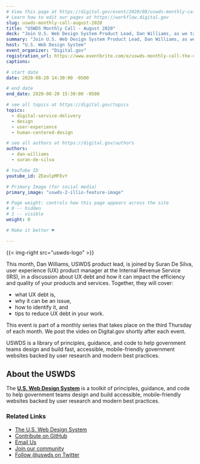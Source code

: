 ```yaml
---
# View this page at https://digital.gov/event/2020/08/uswds-monthly-call-august-2020
# Learn how to edit our pages at https://workflow.digital.gov
slug: uswds-monthly-call-august-2020
title: "USWDS Monthly Call - August 2020"
deck: "Join U.S. Web Design System Product Lead, Dan Williams, as we talk about the design system and answer your questions."
summary: "Join U.S. Web Design System Product Lead, Dan Williams, as we talk about the design system and answer your questions."
host: "U.S. Web Design System"
event_organizer: "Digital.gov"
registration_url: https://www.eventbrite.com/e/uswds-monthly-call-the-design-system-and-ux-debt-tickets-113824638558
captions: 

# start date
date: 2020-08-20 14:30:00 -0500

# end date
end_date: 2020-08-20 15:30:00 -0500

# see all topics at https://digital.gov/topics
topics: 
  - digital-service-delivery
  - design
  - user-experience
  - human-centered-design

# see all authors at https://digital.gov/authors
authors: 
  - dan-williams
  - suran-de-silva

# YouTube ID
youtube_id: ZEeulpMFEvY

# Primary Image (for social media)
primary_image: "uswds-2-illio-feature-image"

# Page weight: controls how this page appears across the site
# 0 -- hidden
# 1 -- visible
weight: 0

# Make it better ♥

---
```


{{< img-right src="uswds-logo" >}}

This month, Dan Williams, USWDS product lead, is joined by Suran De Silva, user experience (UX) product manager at the Internal Revenue Service (IRS), in a discussion about UX debt and how it can impact the efficiency and quality of your products and services. Together, they will cover: 

* what UX debt is, 
* why it can be an issue, 
* how to identify it, and 
* tips to reduce UX debt in your work.

This event is part of a monthly series that takes place on the third Thursday of each month. We post the video on Digital.gov shortly after each event.

USWDS is a library of principles, guidance, and code to help government teams design and build fast, accessible, mobile-friendly government websites backed by user research and modern best practices.

## About the USWDS 

The [**U.S. Web Design System**](https://designsystem.digital.gov/) is a toolkit of principles, guidance, and code to help government teams design and build accessible, mobile-friendly websites backed by user research and modern best practices. 

### Related Links 

- [The U.S. Web Design System](https://designsystem.digital.gov/)
- [Contribute on GitHub](https://github.com/uswds/uswds/issues)
- [Email Us](mailto:uswds@support.digitalgov.gov)
- [Join our community](https://digital.gov/communities/uswds/)
- [Follow @uswds on Twitter](https://twitter.com/uswds)
